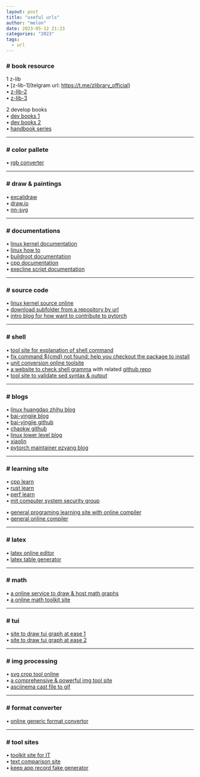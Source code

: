 ```yaml
---
layout: post
title: "useful urls"
author: "melon"
date: 2023-05-12 21:23
categories: "2023"
tags:
  - url
---
```


### # book resource
1 z-lib  
• [z-lib-1](telgram url: https://t.me/zlibrary_official)  
• [z-lib-2](https://lib-6bm4nkc5u5jklhtqvtwfmixe.thanks.sbs)  
• [z-lib-3](https://lib-a6rfcqztpdsgr4jmmezkshlz.resist.tel)  

2 develop books  
• [dev books 1](https://github.com/chaseyu/Developer-Books)  
• [dev books 2](https://github.com/chaseyu/awesome-programming-books-1)  
• [handbook series](https://flaviocopes.com/books/)  

<hr>

### # color pallete
• [rgb converter](https://rgb.to)

<hr>

### # draw & paintings
• [excalidraw](https://excalidraw.com/)  
• [draw.io](https://app.diagrams.net)  
• [nn-svg](http://alexlenail.me/NN-SVG/index.html)

<hr>

### # documentations
• [linux kernel documentation](https://www.kernel.org/doc/Documentation/)  
• [linux how to](https://tldp.org/HOWTO/HOWTO-INDEX/howtos.html)  
• [buildroot documentation](https://buildroot.org/downloads/manual/manual.html#)  
• [cpp documentation](https://en.cppreference.com/w/)  
• [execline script documentation](http://www.troubleshooters.com/linux/execline.htm)

<hr>

### # source code
• [linux kernel source online](https://elixir.bootlin.com/linux/v6.5-rc5/source)  
• [download subfolder from a repository by url](https://techhelpbd.com/gitdown/)  
• [intro blog for how want to contribute to pytorch](http://blog.ezyang.com/2019/05/pytorch-internals/)

<hr>

### # shell
• [tool site for explanation of shell command](https://explainshell.com/)  
• [fix command ${cmd} not found: help you checkout the package to install](https://command-not-found.com/)  
• [unit conversion online toolsite](http://www.unit-conversion.info)  
• [a website to check shell gramma](https://www.shellcheck.net/) with related [github repo](https://github.com/koalaman/shellcheck)  
• [tool site to validate sed syntax & output](https://sed.js.org)

<hr>

### # blogs
• [linux huangdao zhihu blog](https://www.zhihu.com/people/huang-dao-27-40/posts)  
• [bai-yingjie blog](https://bai-yingjie.github.io/)  
• [bai-yingjie github](https://github.com/Bai-Yingjie/Bai-Yingjie.github.io)  
• [chaokw github](https://github.com/chaokw)  
• [linux lower level blog](https://jasonblog.github.io/note/linux_tools/index.html)  
• [xiaolin](https://www.xiaolincoding.com)  
• [pytorch maintainer ezyang blog](http://blog.ezyang.com)

<hr>

### # learning site
• [cpp learn](https://www.learncpp.com)  
• [rust learn](https://github.com/chaokw/rust-learning)  
• [perf learn](https://www.brendangregg.com/perf.html)  
• [mit computer system security group](https://css.csail.mit.edu)  

• [general programing learning site with online compiler](https://www.programiz.com/c-programming/online-compiler/)  
• [general online compiler](https://onecompiler.com)

<hr>

### # latex
• [latex online editor](https://www.overleaf.com)  
• [latex table generator](https://www.tablesgenerator.com)

<hr>

### # math
• [a online service to draw & host math graphs](https://www.desmos.com/)  
• [a online math toolkit site](https://www.allmath.com/)

<hr>

### # tui
• [site to draw tui graph at ease 1](https://textpaint.net)  
• [site to draw tui graph at ease 2](https://asciiflow.com/#/)

<hr>

### # img processing
• [svg crop tool online](https://svg-cropper.com)  
• [a comprehensive & powerful img tool site](https://www.iloveimg.com)  
• [asciinema cast file to gif](https://dstein64.github.io/gifcast/)

<hr>

### # format converter
• [online generic format convertor](https://products.groupdocs.app/conversion/total)

<hr>

### # tool sites
• [toolkit site for IT](https://github.com/CorentinTh/it-tools)  
• [text comparison site](https://www.comparetext.io/en)  
• [keep app record fake generator](https://chxc.cc/sport/)
